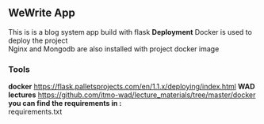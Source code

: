 ## WeWrite App ##
This is is a blog system app build with flask 
**Deployment**
Docker is used to deploy the project\
Nginx and Mongodb are also installed with project docker image

### Tools   ###
**docker** https://flask.palletsprojects.com/en/1.1.x/deploying/index.html
**WAD lectures** https://github.com/itmo-wad/lecture_materials/tree/master/docker
**you can find the requirements in :**\
requirements.txt
